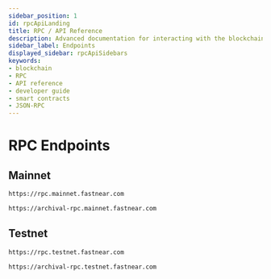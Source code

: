 ```yaml
---
sidebar_position: 1
id: rpcApiLanding
title: RPC / API Reference
description: Advanced documentation for interacting with the blockchain via Remote Procedure Calls (RPCs) and an API accessing helpful, indexed information.
sidebar_label: Endpoints
displayed_sidebar: rpcApiSidebars
keywords:
- blockchain
- RPC
- API reference
- developer guide
- smart contracts
- JSON-RPC
---
```


# RPC Endpoints

## Mainnet

```bash title="RPC"
https://rpc.mainnet.fastnear.com
```

```bash title="Archival"
https://archival-rpc.mainnet.fastnear.com
```

## Testnet

```bash title="RPC"
https://rpc.testnet.fastnear.com
```

```bash title="Archival"
https://archival-rpc.testnet.fastnear.com
```

